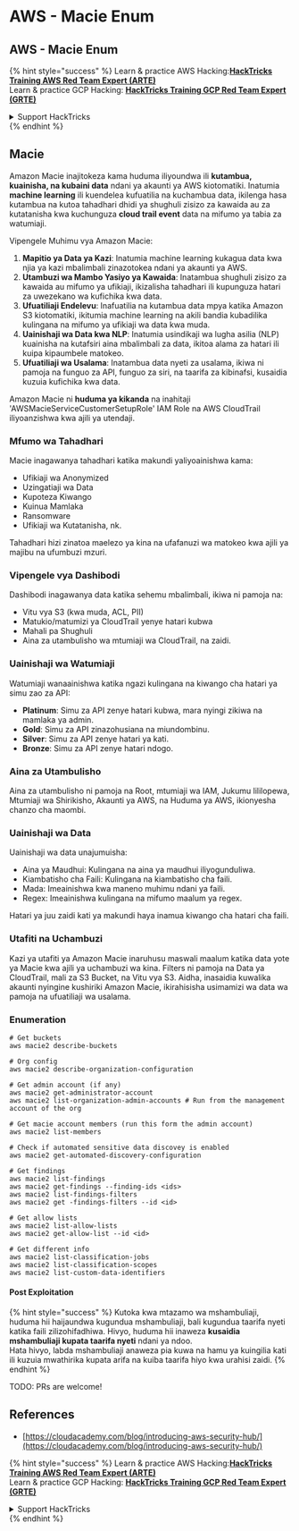 # AWS - Macie Enum

## AWS - Macie Enum

{% hint style="success" %}
Learn & practice AWS Hacking:<img src="../../../../.gitbook/assets/image (1) (1) (1) (1).png" alt="" data-size="line">[**HackTricks Training AWS Red Team Expert (ARTE)**](https://training.hacktricks.xyz/courses/arte)<img src="../../../../.gitbook/assets/image (1) (1) (1) (1).png" alt="" data-size="line">\
Learn & practice GCP Hacking: <img src="../../../../.gitbook/assets/image (2) (1).png" alt="" data-size="line">[**HackTricks Training GCP Red Team Expert (GRTE)**<img src="../../../../.gitbook/assets/image (2) (1).png" alt="" data-size="line">](https://training.hacktricks.xyz/courses/grte)

<details>

<summary>Support HackTricks</summary>

* Check the [**subscription plans**](https://github.com/sponsors/carlospolop)!
* **Join the** 💬 [**Discord group**](https://discord.gg/hRep4RUj7f) or the [**telegram group**](https://t.me/peass) or **follow** us on **Twitter** 🐦 [**@hacktricks\_live**](https://twitter.com/hacktricks_live)**.**
* **Share hacking tricks by submitting PRs to the** [**HackTricks**](https://github.com/carlospolop/hacktricks) and [**HackTricks Cloud**](https://github.com/carlospolop/hacktricks-cloud) github repos.

</details>
{% endhint %}

## Macie

Amazon Macie inajitokeza kama huduma iliyoundwa ili **kutambua, kuainisha, na kubaini data** ndani ya akaunti ya AWS kiotomatiki. Inatumia **machine learning** ili kuendelea kufuatilia na kuchambua data, ikilenga hasa kutambua na kutoa tahadhari dhidi ya shughuli zisizo za kawaida au za kutatanisha kwa kuchunguza **cloud trail event** data na mifumo ya tabia za watumiaji.

Vipengele Muhimu vya Amazon Macie:

1. **Mapitio ya Data ya Kazi**: Inatumia machine learning kukagua data kwa njia ya kazi mbalimbali zinazotokea ndani ya akaunti ya AWS.
2. **Utambuzi wa Mambo Yasiyo ya Kawaida**: Inatambua shughuli zisizo za kawaida au mifumo ya ufikiaji, ikizalisha tahadhari ili kupunguza hatari za uwezekano wa kufichika kwa data.
3. **Ufuatiliaji Endelevu**: Inafuatilia na kutambua data mpya katika Amazon S3 kiotomatiki, ikitumia machine learning na akili bandia kubadilika kulingana na mifumo ya ufikiaji wa data kwa muda.
4. **Uainishaji wa Data kwa NLP**: Inatumia usindikaji wa lugha asilia (NLP) kuainisha na kutafsiri aina mbalimbali za data, ikitoa alama za hatari ili kuipa kipaumbele matokeo.
5. **Ufuatiliaji wa Usalama**: Inatambua data nyeti za usalama, ikiwa ni pamoja na funguo za API, funguo za siri, na taarifa za kibinafsi, kusaidia kuzuia kufichika kwa data.

Amazon Macie ni **huduma ya kikanda** na inahitaji 'AWSMacieServiceCustomerSetupRole' IAM Role na AWS CloudTrail iliyoanzishwa kwa ajili ya utendaji.

### Mfumo wa Tahadhari

Macie inagawanya tahadhari katika makundi yaliyoainishwa kama:

* Ufikiaji wa Anonymized
* Uzingatiaji wa Data
* Kupoteza Kiwango
* Kuinua Mamlaka
* Ransomware
* Ufikiaji wa Kutatanisha, nk.

Tahadhari hizi zinatoa maelezo ya kina na ufafanuzi wa matokeo kwa ajili ya majibu na ufumbuzi mzuri.

### Vipengele vya Dashibodi

Dashibodi inagawanya data katika sehemu mbalimbali, ikiwa ni pamoja na:

* Vitu vya S3 (kwa muda, ACL, PII)
* Matukio/matumizi ya CloudTrail yenye hatari kubwa
* Mahali pa Shughuli
* Aina za utambulisho wa mtumiaji wa CloudTrail, na zaidi.

### Uainishaji wa Watumiaji

Watumiaji wanaainishwa katika ngazi kulingana na kiwango cha hatari ya simu zao za API:

* **Platinum**: Simu za API zenye hatari kubwa, mara nyingi zikiwa na mamlaka ya admin.
* **Gold**: Simu za API zinazohusiana na miundombinu.
* **Silver**: Simu za API zenye hatari ya kati.
* **Bronze**: Simu za API zenye hatari ndogo.

### Aina za Utambulisho

Aina za utambulisho ni pamoja na Root, mtumiaji wa IAM, Jukumu lililopewa, Mtumiaji wa Shirikisho, Akaunti ya AWS, na Huduma ya AWS, ikionyesha chanzo cha maombi.

### Uainishaji wa Data

Uainishaji wa data unajumuisha:

* Aina ya Maudhui: Kulingana na aina ya maudhui iliyogunduliwa.
* Kiambatisho cha Faili: Kulingana na kiambatisho cha faili.
* Mada: Imeainishwa kwa maneno muhimu ndani ya faili.
* Regex: Imeainishwa kulingana na mifumo maalum ya regex.

Hatari ya juu zaidi kati ya makundi haya inamua kiwango cha hatari cha faili.

### Utafiti na Uchambuzi

Kazi ya utafiti ya Amazon Macie inaruhusu maswali maalum katika data yote ya Macie kwa ajili ya uchambuzi wa kina. Filters ni pamoja na Data ya CloudTrail, mali za S3 Bucket, na Vitu vya S3. Aidha, inasaidia kuwalika akaunti nyingine kushiriki Amazon Macie, ikirahisisha usimamizi wa data wa pamoja na ufuatiliaji wa usalama.

### Enumeration
```
# Get buckets
aws macie2 describe-buckets

# Org config
aws macie2 describe-organization-configuration

# Get admin account (if any)
aws macie2 get-administrator-account
aws macie2 list-organization-admin-accounts # Run from the management account of the org

# Get macie account members (run this form the admin account)
aws macie2 list-members

# Check if automated sensitive data discovey is enabled
aws macie2 get-automated-discovery-configuration

# Get findings
aws macie2 list-findings
aws macie2 get-findings --finding-ids <ids>
aws macie2 list-findings-filters
aws macie2 get -findings-filters --id <id>

# Get allow lists
aws macie2 list-allow-lists
aws macie2 get-allow-list --id <id>

# Get different info
aws macie2 list-classification-jobs
aws macie2 list-classification-scopes
aws macie2 list-custom-data-identifiers
```
#### Post Exploitation

{% hint style="success" %}
Kutoka kwa mtazamo wa mshambuliaji, huduma hii haijaundwa kugundua mshambuliaji, bali kugundua taarifa nyeti katika faili zilizohifadhiwa. Hivyo, huduma hii inaweza **kusaidia mshambuliaji kupata taarifa nyeti** ndani ya ndoo.\
Hata hivyo, labda mshambuliaji anaweza pia kuwa na hamu ya kuingilia kati ili kuzuia mwathirika kupata arifa na kuiba taarifa hiyo kwa urahisi zaidi.
{% endhint %}

TODO: PRs are welcome!

## References

* [https://cloudacademy.com/blog/introducing-aws-security-hub/](https://cloudacademy.com/blog/introducing-aws-security-hub/)

{% hint style="success" %}
Learn & practice AWS Hacking:<img src="../../../../.gitbook/assets/image (1) (1) (1) (1).png" alt="" data-size="line">[**HackTricks Training AWS Red Team Expert (ARTE)**](https://training.hacktricks.xyz/courses/arte)<img src="../../../../.gitbook/assets/image (1) (1) (1) (1).png" alt="" data-size="line">\
Learn & practice GCP Hacking: <img src="../../../../.gitbook/assets/image (2) (1).png" alt="" data-size="line">[**HackTricks Training GCP Red Team Expert (GRTE)**<img src="../../../../.gitbook/assets/image (2) (1).png" alt="" data-size="line">](https://training.hacktricks.xyz/courses/grte)

<details>

<summary>Support HackTricks</summary>

* Check the [**subscription plans**](https://github.com/sponsors/carlospolop)!
* **Join the** 💬 [**Discord group**](https://discord.gg/hRep4RUj7f) or the [**telegram group**](https://t.me/peass) or **follow** us on **Twitter** 🐦 [**@hacktricks\_live**](https://twitter.com/hacktricks_live)**.**
* **Share hacking tricks by submitting PRs to the** [**HackTricks**](https://github.com/carlospolop/hacktricks) and [**HackTricks Cloud**](https://github.com/carlospolop/hacktricks-cloud) github repos.

</details>
{% endhint %}
